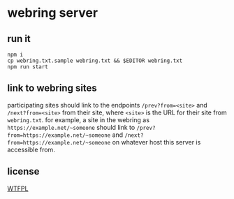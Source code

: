 # webring server

## run it

    npm i
	cp webring.txt.sample webring.txt && $EDITOR webring.txt
	npm run start

## link to webring sites

participating sites should link to the endpoints `/prev?from=<site>` and
`/next?from=<site>` from their site, where `<site>` is the URL for their site
from `webring.txt`. for example, a site in the webring as
`https://example.net/~someone` should link to
`/prev?from=https://example.net/~someone` and
`/next?from=https://example.net/~someone` on whatever host this server is
accessible from.

## license

[WTFPL](/LICENSE)
